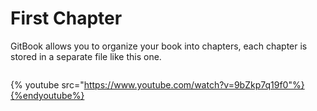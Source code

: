 # First Chapter

GitBook allows you to organize your book into chapters, each chapter is stored in a separate file like this one.

```

```

{% youtube src="https://www.youtube.com/watch?v=9bZkp7q19f0"%}{%endyoutube%}



